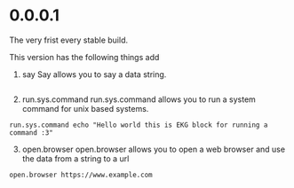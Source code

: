 # 0.0.0.1
The very frist every stable build.

This version has the following things add
1) say
Say allows you to say a data string.

```ekg
```

2) run.sys.command
run.sys.command allows you to run a system command for unix based systems.

```ekg
run.sys.command echo "Hello world this is EKG block for running a command :3"
```

3) open.browser
open.browser allows you to open a web browser and use the data from a string to a url

```ekg
open.browser https://www.example.com
```
